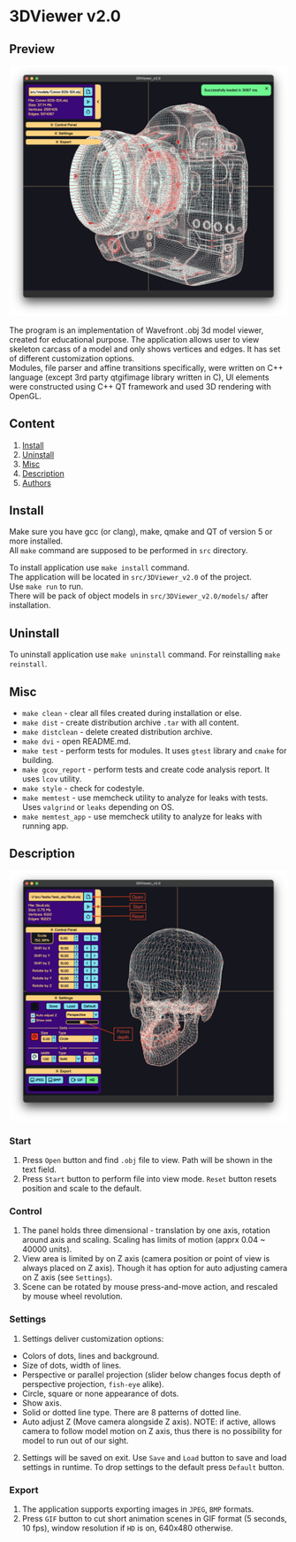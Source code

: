 # 3DViewer v2.0

## Preview

![Preview](./misc/images/Preview.png "Preview")

The program is an implementation of Wavefront .obj 3d model viewer, created for educational purpose. The application allows user to view skeleton carcass of a model and only shows vertices and edges. It has set of different customization options. \
Modules, file parser and affine transitions specifically, were written on C++ language (except 3rd party qtgifimage library written in C), UI elements were constructed using C++ QT framework and used 3D rendering with OpenGL.

## Content

1. [Install](#install)
2. [Uninstall](#uninstall)
3. [Misc](#misc)
4. [Description](#description)
5. [Authors](#authors)

## Install

Make sure you have gcc (or clang), make, qmake and QT of version 5 or more installed. \
All `make` command are supposed to be performed in `src` directory.

To install application use `make install` command. \
The application will be located in `src/3DViewer_v2.0` of the project. \
Use `make run` to run. \
There will be pack of object models in `src/3DViewer_v2.0/models/` after installation.

## Uninstall

To uninstall application use `make uninstall` command.
For reinstalling `make reinstall`.

## Misc

- `make clean` - clear all files created during installation or else.
- `make dist` - create distribution archive `.tar` with all content.
- `make distclean` - delete created distribution archive.
- `make dvi` - open README.md.
- `make test` - perform tests for modules. It uses `gtest` library and `cmake` for building.
- `make gcov_report` - perform tests and create code analysis report. It uses `lcov` utility.
- `make style` - check for codestyle.
- `make memtest` - use memcheck utility to analyze for leaks with tests. Uses `valgrind` or `leaks` depending on OS.
- `make memtest_app` - use memcheck utility to analyze for leaks with running app.

## Description

![Example](./misc/images/3DViewer_v2.0.png "Example")

### Start

1. Press `Open` button and find `.obj` file to view. Path will be shown in the text field.
2. Press `Start` button to perform file into view mode. `Reset` button resets position and scale to the default.

### Control

1. The panel holds three dimensional - translation by one axis, rotation around axis and scaling. Scaling has limits of motion (apprx 0.04 ~ 40000 units).
2. View area is limited by on Z axis (camera position or point of view is always placed on Z axis). Though it has option for auto adjusting camera on Z axis (see `Settings`).
3. Scene can be rotated by mouse press-and-move action, and rescaled by mouse wheel revolution.

### Settings

1. Settings deliver customization options:

- Colors of dots, lines and background.
- Size of dots, width of lines.
- Perspective or parallel projection (slider below changes focus depth of perspective projection, `fish-eye` alike).
- Circle, square or none appearance of dots.
- Show axis.
- Solid or dotted line type. There are 8 patterns of dotted line.
- Auto adjust Z (Move camera alongside Z axis). NOTE: if active, allows camera to follow model motion on Z axis, thus there is no possibility for model to run out of our sight.

2. Settings will be saved on exit. Use `Save` and `Load` button to save and load settings in runtime. To drop settings to the default press `Default` button.

### Export

1. The application supports exporting images in `JPEG`, `BMP` formats.
2. Press `GIF` button to cut short animation scenes in GIF format (5 seconds, 10 fps), window resolution if `HD` is on, 640x480 otherwise.
